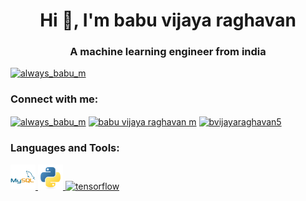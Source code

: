 <h1 align="center">Hi 👋, I'm babu vijaya raghavan</h1>
<h3 align="center">A machine learning engineer from india</h3>

<p align="left"> <a href="https://twitter.com/always_babu_m" target="blank"><img src="https://img.shields.io/twitter/follow/always_babu_m?logo=twitter&style=for-the-badge" alt="always_babu_m" /></a> </p>

<h3 align="left">Connect with me:</h3>
<p align="left">
<a href="https://twitter.com/always_babu_m" target="blank"><img align="center" src="https://raw.githubusercontent.com/rahuldkjain/github-profile-readme-generator/master/src/images/icons/Social/twitter.svg" alt="always_babu_m" height="30" width="40" /></a>
<a href="https://linkedin.com/in/babu vijaya raghavan m" target="blank"><img align="center" src="https://raw.githubusercontent.com/rahuldkjain/github-profile-readme-generator/master/src/images/icons/Social/linked-in-alt.svg" alt="babu vijaya raghavan m" height="30" width="40" /></a>
<a href="https://www.hackerrank.com/bvijayaraghavan5" target="blank"><img align="center" src="https://raw.githubusercontent.com/rahuldkjain/github-profile-readme-generator/master/src/images/icons/Social/hackerrank.svg" alt="bvijayaraghavan5" height="30" width="40" /></a>
</p>

<h3 align="left">Languages and Tools:</h3>
<p align="left"> <a href="https://www.mysql.com/" target="_blank" rel="noreferrer"> <img src="https://raw.githubusercontent.com/devicons/devicon/master/icons/mysql/mysql-original-wordmark.svg" alt="mysql" width="40" height="40"/> </a> <a href="https://www.python.org" target="_blank" rel="noreferrer"> <img src="https://raw.githubusercontent.com/devicons/devicon/master/icons/python/python-original.svg" alt="python" width="40" height="40"/> </a> <a href="https://www.tensorflow.org" target="_blank" rel="noreferrer"> <img src="https://www.vectorlogo.zone/logos/tensorflow/tensorflow-icon.svg" alt="tensorflow" width="40" height="40"/> </a> </p>
